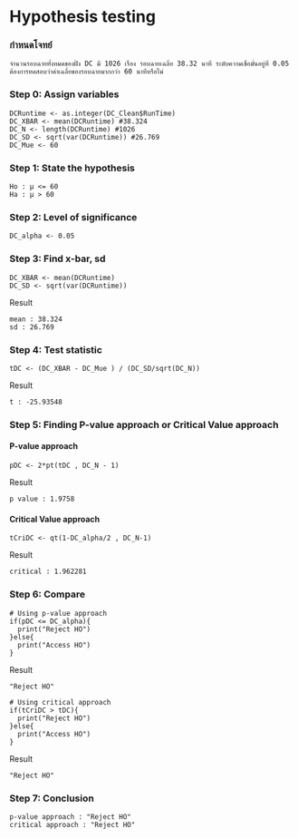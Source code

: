 # Hypothesis testing

### กำหนดโจทย์
```
จำนวนรอบฉายทั้งหมดของฝั่ง DC มี 1026 เรื่อง รอบฉายเฉลี่ย 38.32 นาที ระดับความเชื่อมั่นอยู่ที่ 0.05 ต้องการทดสอบว่าค่าเฉลี่ยของรอบฉายมากกว่า 60 นาทีหรือไม่
```


### Step 0: Assign variables
```
DCRuntime <- as.integer(DC_Clean$RunTime)
DC_XBAR <- mean(DCRuntime) #38.324
DC_N <- length(DCRuntime) #1026
DC_SD <- sqrt(var(DCRuntime)) #26.769
DC_Mue <- 60
```

### Step 1: State the hypothesis

```
Ho : μ <= 60
Ha : μ > 60
```

### Step 2: Level of significance

```
DC_alpha <- 0.05
```

### Step 3: Find x-bar, sd

```
DC_XBAR <- mean(DCRuntime)
DC_SD <- sqrt(var(DCRuntime))
```
Result

```
mean : 38.324
sd : 26.769
```

### Step 4: Test statistic
```
tDC <- (DC_XBAR - DC_Mue ) / (DC_SD/sqrt(DC_N))
```
Result
```
t : -25.93548
```

### Step 5: Finding P-value approach or Critical Value approach
#### P-value approach
```
pDC <- 2*pt(tDC , DC_N - 1)
```
Result
```
p value : 1.9758
```

#### Critical Value approach
```
tCriDC <- qt(1-DC_alpha/2 , DC_N-1)
```
Result
```
critical : 1.962281
```

### Step 6: Compare
```
# Using p-value approach
if(pDC <= DC_alpha){
  print("Reject HO")
}else{
  print("Access HO")
}
```
Result
```
"Reject HO"
```
```
# Using critical approach
if(tCriDC > tDC){
  print("Reject HO")
}else{
  print("Access HO")
}
```
Result
```
"Reject HO"
```
### Step 7: Conclusion
```
p-value approach : "Reject HO"
critical approach : "Reject HO"
```
